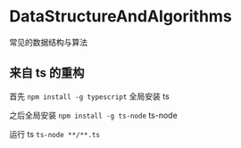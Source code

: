 # DataStructureAndAlgorithms

常见的数据结构与算法

## 来自 ts 的重构

首先 `npm install -g typescript` 全局安装 ts

之后全局安装 `npm install -g ts-node` ts-node

运行 ts `ts-node **/**.ts`
